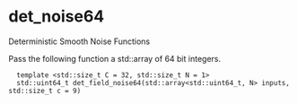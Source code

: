 # det_noise64
Deterministic Smooth Noise Functions



Pass the following function a std::array of 64 bit integers.

```
  template <std::size_t C = 32, std::size_t N = 1>
  std::uint64_t det_field_noise64(std::array<std::uint64_t, N> inputs, std::size_t c = 9)
```

